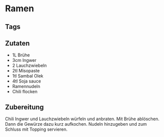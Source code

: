 # Ramen

## Tags

## Zutaten

- 1L Brühe
- 3cm Ingwer
- 2 Lauchzwiebeln
- 2tl Misopaste
- 1tl Sambal Olek
- 4tl Soja sauce
- Ramennudeln
- Chili flocken

## Zubereitung

Chili Ingwer und Lauchzwiebeln würfeln und anbraten.
Mit Brühe ablöschen. Dann die Gewürze dazu kurz aufkochen.
Nudeln hinzugeben und zum Schluss mit Topping servieren.
